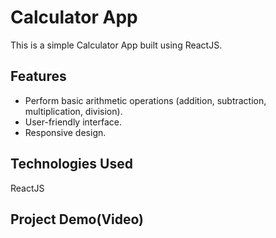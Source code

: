 # Calculator App

This is a simple Calculator App built using ReactJS.

## Features
- Perform basic arithmetic operations (addition, subtraction, multiplication, division).
- User-friendly interface.
- Responsive design.

## Technologies Used
ReactJS

## Project Demo(Video)

